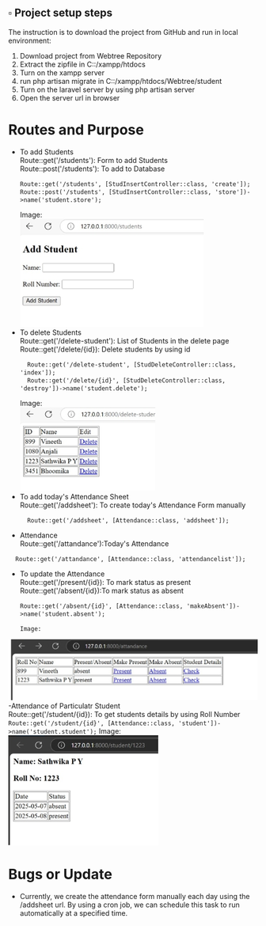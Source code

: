 ## ▫️ Project setup steps  
The instruction is to download the project from GitHub and run in local environment: 
1. Download project from Webtree Repository 
2. Extract the zipfile in C::/xampp/htdocs
3. Turn on the xampp server
4. run php artisan migrate in C::/xampp/htdocs/Webtree/student
5. Turn on the laravel server by using php artisan server
6. Open the server url in browser

# Routes and Purpose
- To add Students <br>
Route::get('/students'): Form to add Students<br>
Route::post('/students'): To add to Database<br> 
  ```
  Route::get('/students', [StudInsertController::class, 'create']);
  Route::post('/students', [StudInsertController::class, 'store'])->name('student.store');
  ```
  Image:  
![Image](./1.jpeg) 
- To delete Students  <br>
 Route::get('/delete-student'): List of Students in the delete page<br>
 Route::get('/delete/{id}): Delete students by using id<br>
  ```
    Route::get('/delete-student', [StudDeleteController::class, 'index']);
    Route::get('/delete/{id}', [StudDeleteController::class, 'destroy'])->name('student.delete');  
  ```
    Image:  
![Image](./2.jpeg) 
- To add today's Attendance Sheet<br>
Route::get('/addsheet'): To create today's Attendance Form manually<br>
  ```
    Route::get('/addsheet', [Attendance::class, 'addsheet']);
  ```
 - Attendance<br>
 Route::get('/attandance'):Today's Attendance<br>
  ```    
    Route::get('/attandance', [Attendance::class, 'attendancelist']);
  ```
- To update the Attendance<br>
Route::get('/present/{id}): To mark status as present<br>
Route::get('/absent/{id}):To mark status as absent<br>
    ```  Route::get('/present/{id}', [Attendance::class, 'makePresent'])->name('student.present');
    Route::get('/absent/{id}', [Attendance::class, 'makeAbsent'])->name('student.absent');
    ```
      Image:  
![Image](./4.jpeg) 
-Attendance of Particulatr Student<br>
Route::get('/student/{id}): To get students details by using Roll Number<br>
      ```
        Route::get('/student/{id}', [Attendance::class, 'student'])->name('student.student');
    ```
      Image:  
![Image](./3.jpeg) 
# Bugs or Update
- Currently, we create the attendance form manually each day using the /addsheet url. By using a cron job, we can schedule this task to run automatically at a specified time.

